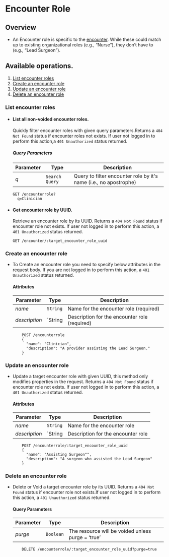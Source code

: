 # Encounter Role

## Overview

* An Encounter role is specific to the [encounter](encounter.md). While these could match up to existing organizational roles (e.g., “Nurse”), 
they don’t have to (e.g., “Lead Surgeon”).

## Available operations. 

1. [List encounter roles](#list-encounter-roles)
2. [Create an encounter role](#create-a-encounter-role)
3. [Update an encounter role](#update-a-encounters-role)
4. [Delete an encounter role](#delete-a-encounters-role)


### List encounter roles

* #### List all non-voided encounter roles.
    
    Quickly filter encounter roles with given query parameters.Returns a `404 Not Found` status if encounter roles not exists. 
     If user not logged in to perform this action,a `401 Unauthorized` status returned.
    
    ##### Query Parameters

    Parameter | Type | Description
    --- | --- | ---
    *q* | `Search Query` | Query to filter encounter role by it's name (i.e., no apostrophe)

    ```console
    GET /encounterrole?
      q=Clinician
     ```
    
* #### Get encounter role by UUID.

    Retrieve an encounter role by its UUID. Returns a `404 Not Found` status if encounter role not exists. If user not logged 
    in to perform this action, a `401 Unauthorized` status returned.
    
    ```console
    GET /encounter/:target_encounter_role_uuid
    ```
   
### Create an encounter role

* To Create an encounter role you need to specify below attributes in the request body. If you are not logged in to perform 
this action, a `401 Unauthorized` status returned.

    #### Attributes

    Parameter | Type | Description
    --- | --- | ---
    *name* | `String` | Name for the encounter role (required)
    *description* | `String | Description for the encounter role (required)
   
    ```console
        POST /encounterrole
        {
          "name": "Clinician",
          "description": "A provider assisting the Lead Surgeon."
        }
    ```
### Update an encounter role

*  Update a target encounter role with given UUID, this method only modifies properties in the request. Returns a `404 Not Found` 
status if encounter role not exists. If user not logged in to perform this action, a `401 Unauthorized` status returned.
    
    #### Attributes

    Parameter | Type | Description
    --- | --- | ---
    *name* | `String` | Name for the encounter role
    *description* | `String | Description for the encounter role
    
    ```console
        POST /encounterrole/:target_encounter_role_uuid
        {
          "name": "Assisting Surgeon"",
          "description": "A surgeon who assisted the Lead Surgeon"
        }
    ```
    
### Delete an encounter role

* Delete or Void a target encounter role by its UUID. Returns a `404 Not Found` status if encounter role not exists.If user 
 not logged in to perform this action, a `401 Unauthorized` status returned.

    #### Query Parameters

    Parameter | Type | Description
    --- | --- | ---
    *purge* | `Boolean` | The resource will be voided unless purge = ‘true’

    ```console
        DELETE /encounterrole/:target_encounter_role_uuid?purge=true
     ```
